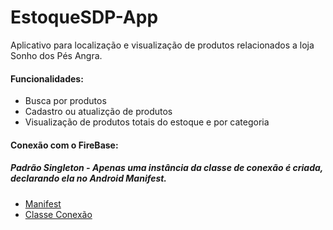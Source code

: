 # EstoqueSDP-App

Aplicativo para localização e visualização de produtos relacionados a loja Sonho dos Pés Angra.


#### Funcionalidades: 

* Busca por produtos
* Cadastro ou atualizção de produtos
* Visualização de produtos totais do estoque e por categoria


#### Conexão com o FireBase:

##### Padrão Singleton - Apenas uma **instância** da classe de conexão é criada, declarando ela no Android Manifest.

* [Manifest](https://github.com/samirmaciel/EstoqueSDP-App/blob/master/app/src/main/AndroidManifest.xml)
* [Classe Conexão](https://github.com/samirmaciel/EstoqueSDP-App/blob/master/app/src/main/java/com/samirmaciel/estoquesdp/banco/FireBaseBanco.java)
